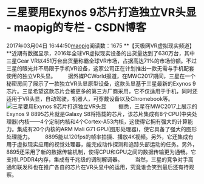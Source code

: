 # 三星要用Exynos 9芯片打造独立VR头显 - maopig的专栏 - CSDN博客
2017年03月04日 16:44:50[maopig](https://me.csdn.net/maopig)阅读数：1675
**【天极网VR虚拟现实频道】**近期有数据显示，2016年全球VR虚拟现实设备的出货量达到了630万台，其中三星Gear VR以451万台出货量称霸全球VR市场，占据高达71%的市场份额。不过三星的眼光并不局限于手机VR设备，这家公司正在计划推出一款无需与手机配套使用的独立VR头显。
　　据外媒PCWorld报道，在MWC2017期间，三星在一个秘密房间了展示了一款独立VR头显原型设备，这款头显基于三星最新的Exynos 9芯片。三星希望这款芯片会被更多的第三方厂商采用，它不仅适用于手机，同时还适用于VR头显，自动驾驶，机器人，可穿戴设备以及Chromebook等。
![三星要用Exynos 9芯片打造独立VR头显](http://wap.yesky.com/uploadImages/2017/062/19/07BAT9FR4644_exynos-9_600.jpg)
　　据悉，三星在MWC2017上展示的Exynos 9 8895芯片就是Galaxy S8将搭载的芯片，该芯片集成有8个CPU(中央处理器)内核——4个定制内核和4个Cortex-A53内核，这使得它拥有强大的计算能力。集成有20个内核的ARM Mali G71 GPU(图形处理器)，使它具备了强大的图形处理能力。
　　8895能以120fps的帧率拍摄、播放4K视频。另外，它还集成有用于虚拟现实应用的视觉处理器，能完成动作探测和追踪头部运动的任务。另外，8895还采用了新的数据传输机制，使得CPU和GPU之间的数据传输更为通畅。它支持LPDDR4内存，集成有千兆级的调制解调器。
　　当然，三星的竞争对手高通和联发科也在推广各自的芯片在VR头显中的运用，究竟谁会笑到最后还有待观察。
